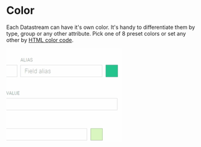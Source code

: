 # Color

Each Datastream can have it's own color. It's handy to differentiate them by type, group or any other attribute. Pick one of 8 preset colors or set any other by [HTML color code](https://html-color-codes.info/).

![](../../../../.gitbook/assets/captured-82-.gif)



